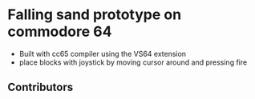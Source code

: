 # Falling sand prototype on commodore 64
- Built with cc65 compiler using the VS64 extension
- place blocks with joystick by moving cursor around and pressing fire

## Contributors
<!-- readme: collaborators,contributors,bots/- -start -->
<!-- readme: collaborators,contributors,bots/- -end -->